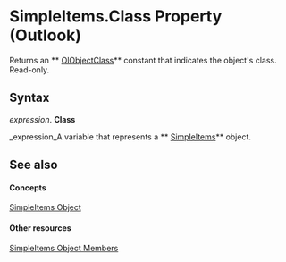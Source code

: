 
# SimpleItems.Class Property (Outlook)

Returns an  ** [OlObjectClass](33d724b3-df3c-2a7f-a80f-93b66d96f588.md)** constant that indicates the object's class. Read-only.


## Syntax

 _expression_. **Class**

 _expression_A variable that represents a  ** [SimpleItems](b929ae28-fe5f-607e-37b5-ed6a304d4896.md)** object.


## See also


#### Concepts


 [SimpleItems Object](b929ae28-fe5f-607e-37b5-ed6a304d4896.md)
#### Other resources


 [SimpleItems Object Members](1e423ee9-10cd-e886-a311-792e22412391.md)
